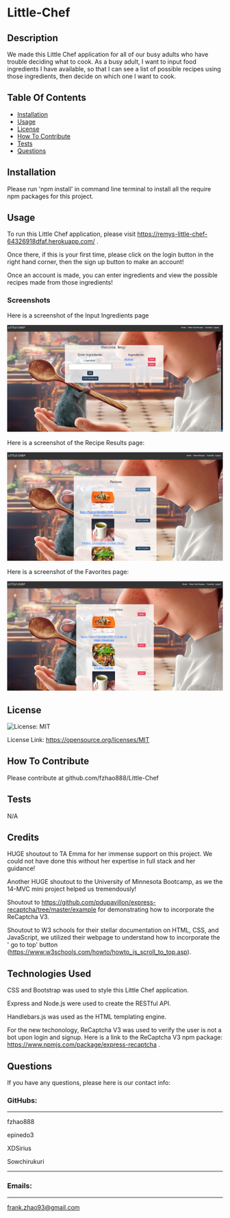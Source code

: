 # Little-Chef

## Description

We made this Little Chef application for all of our busy adults who have trouble deciding what to cook. As a busy adult, I want to input food ingredients I have available, so that I can see a list of possible recipes using those ingredients, then decide on which one I want to cook.

## Table Of Contents

- [Installation](#installation)
- [Usage](#usage)
- [License](#license)
- [How To Contribute](#how-to-contribute)
- [Tests](#tests)
- [Questions](#questions)

## Installation

Please run 'npm install' in command line terminal to install all the require npm packages for this project.

## Usage

To run this Little Chef application, please visit https://remys-little-chef-64326918dfaf.herokuapp.com/ .

Once there, if this is your first time, please click on the login button in the right hand corner, then the sign up button to make an account!

Once an account is made, you can enter ingredients and view the possible recipes made from those ingredients!

### Screenshots

Here is a screenshot of the Input Ingredients page

![screenshot of Input Ingredients page](public/images/input_ingredients.png)

Here is a screenshot of the Recipe Results page:

![screenshot of Recipe Results page](public/images/recipesList.png)

Here is a screenshot of the Favorites page:  

 ![screenshot of Favorites page](public/images/favorites.png)

## License

![License: MIT](https://img.shields.io/badge/License-MIT-yellow.svg)

License Link: https://opensource.org/licenses/MIT

## How To Contribute

Please contribute at github.com/fzhao888/Little-Chef

## Tests

N/A

## Credits

HUGE shoutout to TA Emma for her immense support on this project. We could not have done this without her expertise in full stack and her guidance!

Another HUGE shoutout to the University of Minnesota Bootcamp, as we the 14-MVC mini project helped us tremendously!

Shoutout to https://github.com/pdupavillon/express-recaptcha/tree/master/example for demonstrating how to incorporate the ReCaptcha V3.

Shoutout to W3 schools for their stellar documentation on HTML, CSS, and JavaScript, we utilized their webpage to understand how to incorporate the ' go to top'  button
(https://www.w3schools.com/howto/howto_js_scroll_to_top.asp).

## Technologies Used

CSS and Bootstrap was used to style this Little Chef application.

Express and Node.js were used to create the RESTful API.

Handlebars.js was used as the HTML templating engine.

For the new techonology, ReCaptcha V3 was used to verify the user is not a bot upon login and signup.
Here is a link to the ReCaptcha V3 npm package: https://www.npmjs.com/package/express-recaptcha .

## Questions

If you have any questions, please here is our contact info:


### GitHubs:

---

fzhao888

epinedo3

XDSirius

Sowchirukuri

---

### Emails:

---

frank.zhao93@gmail.com
